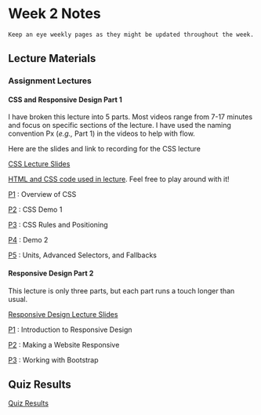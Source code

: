 Week 2 Notes
============================

```{note}
Keep an eye weekly pages as they might be updated throughout the week.
```

## Lecture Materials

### Assignment Lectures


#### CSS and Responsive Design Part 1

I have broken this lecture into 5 parts. Most videos range from 7-17 minutes and focus on specific sections of the lecture. I have used the naming convention Px (_e.g.,_ Part 1) in the videos to help with flow.

Here are the slides and link to recording for the CSS lecture

<a href="../resources/10_12_20-css.pdf" >CSS Lecture Slides</a>

<a href="https://repl.it/@m5b/inf133-css-demo" >HTML and CSS code used in lecture</a>. Feel free to play around with it!

[P1](https://uci.yuja.com/V/Video?v=1995814&node=7645821&a=1900928025&autoplay=1)
: Overview of CSS

[P2](https://uci.yuja.com/V/Video?v=1995819&node=7645838&a=784471644&autoplay=1)
: CSS Demo 1

[P3](https://uci.yuja.com/V/Video?v=1995874&node=7645962&a=1149934946&autoplay=1)
: CSS Rules and Positioning

[P4](https://uci.yuja.com/V/Video?v=1995878&node=7645971&a=1850507655&autoplay=1)
: Demo 2

[P5](https://uci.yuja.com/V/Video?v=1995905&node=7646035&a=1813997364&autoplay=1)
: Units, Advanced Selectors, and Fallbacks


#### Responsive Design Part 2

This lecture is only three parts, but each part runs a touch longer than usual.

<a href="../resources/10_13_20-responsive_design.pdf" >Responsive Design Lecture Slides</a>

[P1](https://uci.yuja.com/V/Video?v=2003362&node=7664090&a=1166702791&autoplay=1)
: Introduction to Responsive Design

[P2](https://uci.yuja.com/V/Video?v=2003371&node=7664121&a=314805695&autoplay=1)
: Making a Website Responsive

[P3](https://uci.yuja.com/V/Video?v=2003381&node=7664138&a=830543452&autoplay=1)
: Working with Bootstrap

## Quiz Results

<a href="../resources/QZ_Week_2_Quiz_Results.pdf" >Quiz Results</a>

